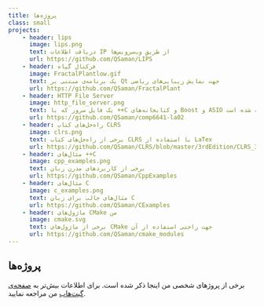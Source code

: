 ```yaml
---
title: پروژه‌ها
class: small
projects:
    - header: lips
      image: lips.png
      text: دریافت اطلاعات IP از طریق وب‌سرویس‌ها
      url: https://github.com/QSaman/LIPS
    - header: فرکتال گیاه
      image: FractalPlantlow.gif
      text: یک برنامه‌ی مبتنی بر Qt جهت نمایش زیبایی‌های ریاضی
      url: https://github.com/QSaman/FractalPlant
    - header: HTTP File Server
      image: http_file_server.png
      text: یک فایل سرور که با ++C و کتابخانه‌های Boost و ASIO نوشته شده است
      url: https://github.com/QSaman/comp6641-la02
    - header: راه‌حل‌های کتاب CLRS
      image: clrs.png
      text: برخی از راه‌حل‌های کتاب CLRS با استفاده از LaTex
      url: https://github.com/QSaman/CLRS/blob/master/3rdEdition/CLRS_3rd_Edition.pdf
    - header: مثال‌های ++C
      image: cpp_examples.png
      text: برخی از کاربردهای مدرن زبان
      url: https://github.com/QSaman/CppExamples
    - header: مثال‌های C
      image: c_examples.png
      text: مثال‌های جالب برای زبان C
      url: https://github.com/QSaman/CExamples
    - header: ماژول‌های CMake من
      image: cmake.svg
      text: برخی از ماژول‌های CMake جهت راحتی استفاده از آن
      url: https://github.com/QSaman/cmake_modules
---
```


## پروژه‌ها

برخی از پروژهای شخصی من اینجا ذکر شده است. برای اطلاعات بیش‌تر به [صفحه‌ی گیت‌هاب](https://github.com/QSaman) من مراجعه نمایید.
